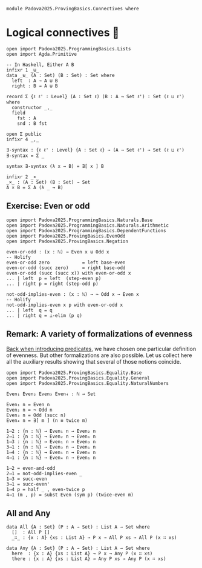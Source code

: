 ```
module Padova2025.ProvingBasics.Connectives where
```

# Logical connectives 🚧

```
open import Padova2025.ProgrammingBasics.Lists
open import Agda.Primitive
```

```
-- In Haskell, Either A B
infixr 1 _⊎_
data _⊎_ (A : Set) (B : Set) : Set where
  left  : A → A ⊎ B
  right : B → A ⊎ B
```

```
record Σ {ℓ ℓ' : Level} (A : Set ℓ) (B : A → Set ℓ') : Set (ℓ ⊔ ℓ') where
  constructor _,_
  field
    fst : A
    snd : B fst

open Σ public
infixr 4 _,_

∃-syntax : {ℓ ℓ' : Level} {A : Set ℓ} → (A → Set ℓ') → Set (ℓ ⊔ ℓ')
∃-syntax = Σ _

syntax ∃-syntax (λ x → B) = ∃[ x ] B

infixr 2 _×_
_×_ : (A : Set) (B : Set) → Set
A × B = Σ A (λ _ → B)
```


## Exercise: Even or odd

```
open import Padova2025.ProgrammingBasics.Naturals.Base
open import Padova2025.ProgrammingBasics.Naturals.Arithmetic
open import Padova2025.ProgrammingBasics.DependentFunctions
open import Padova2025.ProvingBasics.EvenOdd
open import Padova2025.ProvingBasics.Negation
```

```
even-or-odd : (x : ℕ) → Even x ⊎ Odd x
-- Holify
even-or-odd zero            = left base-even
even-or-odd (succ zero)     = right base-odd
even-or-odd (succ (succ x)) with even-or-odd x
... | left  p = left  (step-even p)
... | right p = right (step-odd p)
```

```
not-odd-implies-even : (x : ℕ) → ¬ Odd x → Even x
-- Holify
not-odd-implies-even x p with even-or-odd x
... | left  q = q
... | right q = ⊥-elim (p q)
```


## Remark: A variety of formalizations of evenness

[Back when introducing
predicates](Padova2025.ProvingBasics.EvenOdd.html), we have chosen one
particular definition of evenness. But other formalizations are also
possible. Let us collect here all the auxiliary results showing that
several of those notions coincide.

```
open import Padova2025.ProvingBasics.Equality.Base
open import Padova2025.ProvingBasics.Equality.General
open import Padova2025.ProvingBasics.Equality.NaturalNumbers
```

```
Even₁ Even₂ Even₃ Even₄ : ℕ → Set

Even₁ n = Even n
Even₂ n = ¬ Odd n
Even₃ n = Odd (succ n)
Even₄ n = ∃[ m ] (n ≡ twice m)
```

```
1⇒2 : {n : ℕ} → Even₁ n → Even₂ n
2⇒1 : {n : ℕ} → Even₂ n → Even₁ n
1⇒3 : {n : ℕ} → Even₁ n → Even₃ n
3⇒1 : {n : ℕ} → Even₃ n → Even₁ n
1⇒4 : {n : ℕ} → Even₁ n → Even₄ n
4⇒1 : {n : ℕ} → Even₄ n → Even₁ n

1⇒2 = even-and-odd
2⇒1 = not-odd-implies-even _
1⇒3 = succ-even
3⇒1 = succ-even'
1⇒4 p = half _ , even-twice p
4⇒1 (m , p) = subst Even (sym p) (twice-even m)
```


## All and Any

```
data All {A : Set} (P : A → Set) : List A → Set where
  []  : All P []
  _∷_ : {x : A} {xs : List A} → P x → All P xs → All P (x ∷ xs)
```

```
data Any {A : Set} (P : A → Set) : List A → Set where
  here  : {x : A} {xs : List A} → P x → Any P (x ∷ xs)
  there : {x : A} {xs : List A} → Any P xs → Any P (x ∷ xs)
```
